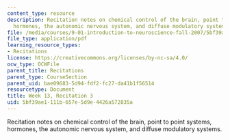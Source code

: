 ```yaml
---
content_type: resource
description: Recitation notes on chemical control of the brain, point to point systems,
  hormones, the autonomic nervous system, and diffuse modulatory systems.
file: /media/courses/9-01-introduction-to-neuroscience-fall-2007/5bf39ae1111b657e5d9e4426a572835a_wk13_hand112807.pdf
file_type: application/pdf
learning_resource_types:
- Recitations
license: https://creativecommons.org/licenses/by-nc-sa/4.0/
ocw_type: OCWFile
parent_title: Recitations
parent_type: CourseSection
parent_uid: bae09683-5d94-fdf2-fc27-da41b1f56514
resourcetype: Document
title: Week 13, Recitation 3
uid: 5bf39ae1-111b-657e-5d9e-4426a572835a
---
```

Recitation notes on chemical control of the brain, point to point systems, hormones, the autonomic nervous system, and diffuse modulatory systems.